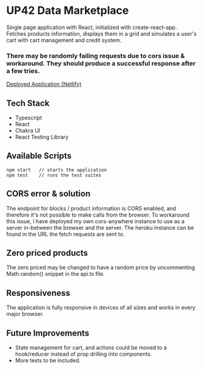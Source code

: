 # UP42 Data Marketplace

Single page application with React, initialized with create-react-app.
Fetches products information, displays them in a grid and simulates a user's cart with cart management and credit system.

### There may be randomly failing requests due to cors issue & workaround. They should produce a successful response after a few tries.

[Deployed Application (Netlify)](https://tranquil-griffin-90bf31.netlify.app/)

## Tech Stack

- Typescript
- React
- Chakra UI
- React Testing Library

## Available Scripts

    npm start 	// starts the application
    npm test 	// runs the test suites

## CORS error & solution

The endpoint for blocks / product information is CORS enabled, and therefore it's not possible to make calls from the browser. To workaround this issue, I have deployed my own cors-anywhere instance to use as a server in-between the browser and the server. The heroku instance can be found in the URL the fetch requests are sent to.

## Zero priced products

The zero priced may be changed to have a random price by uncommenting Math.random() snippet in the api.ts file.

## Responsiveness

The application is fully responsive in devices of all sizes and works in every major browser.

## Future Improvements

- State management for cart, and actions could be moved to a hook/reducer instead of prop drilling into components.
- More tests to be included.
